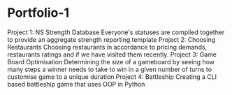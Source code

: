 # Portfolio-1
Project 1: NS Strength Database
  Everyone's statuses are compiled together to provide an aggregate strength reporting template
Project 2: Choosing Restaurants
  Choosing restaurants in accordance to pricing demands, restaurants ratings and if we have visited them recently.
Project 3: Game Board Optimisation
  Determining the size of a gameboard by seeing how many steps a winner needs to take to win in a given number of turns to customise game to a unique duration
Project 4: Battleship
  Creating a CLI based battleship game that uses OOP in Python
